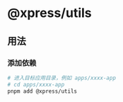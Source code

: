 # @xpress/utils

## 用法

### 添加依赖

```bash
# 进入目标应用目录，例如 apps/xxxx-app
# cd apps/xxxx-app
pnpm add @xpress/utils
```
